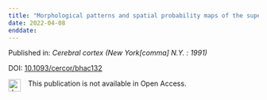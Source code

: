 ```yaml
---
title: "Morphological patterns and spatial probability maps of the superior parietal sulcus in the human brain."
date: 2022-04-08
enddate:
---
```


Published in: *Cerebral cortex (New York[comma] N.Y. : 1991)*

DOI: [10.1093/cercor/bhac132](https://doi.org/10.1093/cercor/bhac132)

<img src="https://upload.wikimedia.org/wikipedia/commons/thumb/0/0e/Closed_Access_logo_transparent.svg/1200px-Closed_Access_logo_transparent.svg.png" alt="drawing" width="25" align="left"/> &nbsp;&nbsp;&nbsp;This publication is not available in Open Access.


